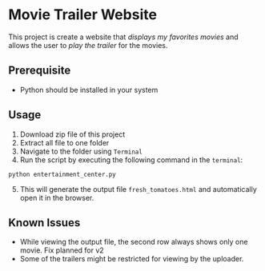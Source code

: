 # Movie Trailer Website

This project is create a website that _displays my favorites movies_ and allows the user to _play the trailer_ for the movies.

## Prerequisite
- Python should be installed in your system

## Usage

1. Download zip file of this project
2. Extract all file to one folder
3. Navigate to the folder using `Terminal`
4. Run the script by executing the following command in the `terminal`:
```
python entertainment_center.py
```
5. This will generate the output file `fresh_tomatoes.html` and automatically open it in the browser.

## Known Issues
- While viewing the output file, the second row always shows only one movie. Fix planned for v2
- Some of the trailers might be restricted for viewing by the uploader.
